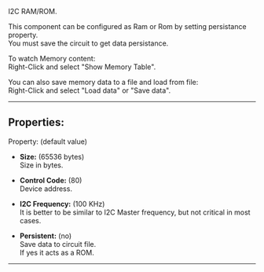 I2C RAM/ROM.

This component can be configured as Ram or Rom by setting persistance property.<br>
You must save the circuit to get data persistance.<br>

To watch Memory content:<br>
Right-Click and select "Show Memory Table".<br>

You can also save memory data to a file and load from file:<br>
Right-Click and select "Load data" or "Save data".

---

## Properties:
Property: (default value)

- **Size:** (65536 bytes)<br>
   Size in bytes.<br>

- **Control Code:** (80)<br>
   Device address.<br>

- **I2C Frequency:** (100 KHz)<br>
   It is better to be similar to I2C Master frequency, but not critical in most cases.<br>

- **Persistent:** (no)<br>
   Save data to circuit file.<br>
   If yes it acts as a ROM.<br>

---
